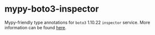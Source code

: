 # mypy-boto3-inspector

Mypy-friendly type annotations for `boto3` 1.10.22 `inspector` service.
More information can be found [here](https://github.com/vemel/mypy_boto3).
